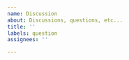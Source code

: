 ```yaml
---
name: Discussion
about: Discussions, questions, etc...
title: ''
labels: question
assignees: ''

---
```


